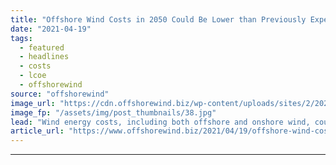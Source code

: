 ```yaml
---
title: "Offshore Wind Costs in 2050 Could Be Lower than Previously Expected"
date: "2021-04-19"
tags: 
  - featured
  - headlines
  - costs
  - lcoe
  - offshorewind
source: "offshorewind"
image_url: "https://cdn.offshorewind.biz/wp-content/uploads/sites/2/2021/04/19145502/GE-Renewable-Energy.jpg"
image_fp: "/assets/img/post_thumbnails/38.jpg"
lead: "Wind energy costs, including both offshore and onshore wind, could decline 37–49 per cent"
article_url: "https://www.offshorewind.biz/2021/04/19/offshore-wind-costs-in-2050-could-be-lower-than-previously-expected/"
---
```


---
